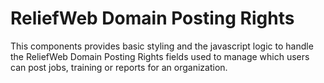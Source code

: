 ReliefWeb Domain Posting Rights
===============================

This components provides basic styling and the javascript logic to handle the
ReliefWeb Domain Posting Rights fields used to manage which users can post jobs,
training or reports for an organization.
